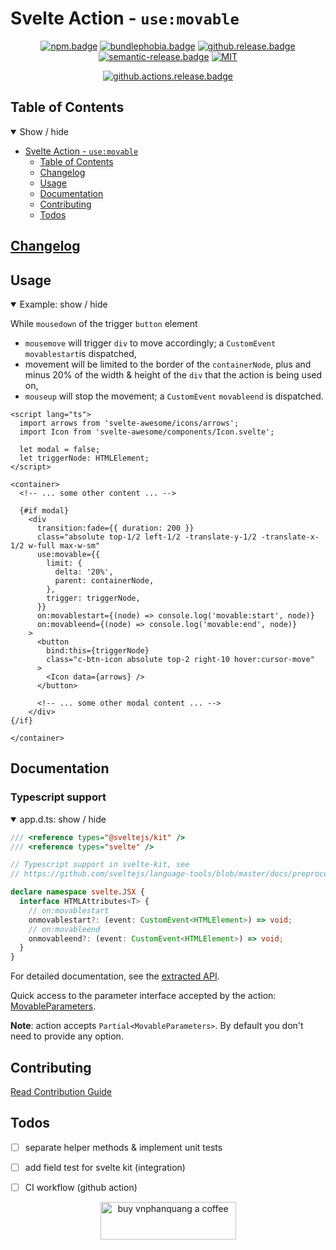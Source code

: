 # Svelte Action - `use:movable`

<div align="center">

[![npm.badge]][npm] [![bundlephobia.badge]][bundlephobia] [![github.release.badge]][github.release] [![semantic-release.badge]][semantic-release] [![MIT][license.badge]][license]

[![github.actions.release.badge]][github.actions.release]

</div>

## Table of Contents

<details open>
  <summary>Show / hide</summary>

- [Svelte Action - `use:movable`](#svelte-action---usemovable)
  - [Table of Contents](#table-of-contents)
  - [Changelog](#changelog)
  - [Usage](#usage)
  - [Documentation](#documentation)
  - [Contributing](#contributing)
  - [Todos](#todos)

</details>

## [Changelog][github.changelog]

## Usage

<details open>
  <summary>Example: show / hide</summary>

While `mousedown` of the trigger `button` element

- `mousemove` will trigger `div` to move accordingly; a `CustomEvent` `movablestart`is dispatched,
- movement will be limited to the border of the `containerNode`, plus and minus 20% of the width & height of the `div` that the action is being used on,
- `mouseup` will stop the movement; a `CustomEvent` `movableend` is dispatched.

```svelte
<script lang="ts">
  import arrows from 'svelte-awesome/icons/arrows';
  import Icon from 'svelte-awesome/components/Icon.svelte';

  let modal = false;
  let triggerNode: HTMLElement;
</script>

<container>
  <!-- ... some other content ... -->

  {#if modal}
    <div
      transition:fade={{ duration: 200 }}
      class="absolute top-1/2 left-1/2 -translate-y-1/2 -translate-x-1/2 w-full max-w-sm"
      use:movable={{
        limit: {
          delta: '20%',
          parent: containerNode,
        },
        trigger: triggerNode,
      }}
      on:movablestart={(node) => console.log('movable:start', node)}
      on:movableend={(node) => console.log('movable:end', node)}
    >
      <button
        bind:this={triggerNode}
        class="c-btn-icon absolute top-2 right-10 hover:cursor-move"
      >
        <Icon data={arrows} />
      </button>

      <!-- ... some other modal content ... -->
    </div>
{/if}

</container>
```

</details>

## Documentation

### Typescript support

<details open>
  <summary> app.d.ts: show / hide </summary>

```typescript
/// <reference types="@sveltejs/kit" />
/// <reference types="svelte" />

// Typescript support in svelte-kit, see
// https://github.com/sveltejs/language-tools/blob/master/docs/preprocessors/typescript.md#im-using-an-attributeevent-on-a-dom-element-and-it-throws-a-type-error

declare namespace svelte.JSX {
  interface HTMLAttributes<T> {
    // on:movablestart
    onmovablestart?: (event: CustomEvent<HTMLElement>) => void;
    // on:movableend
    onmovableend?: (event: CustomEvent<HTMLElement>) => void;
  }
}
```

</details>

For detailed documentation, see the [extracted API][github.api].

Quick access to the parameter interface accepted by the action: [MovableParameters][github.api.movableparameters].

**Note**: action accepts `Partial<MovableParameters>`. By default you don't need to provide any option.

## Contributing

[Read Contribution Guide][github.contributing]

## Todos

- [ ] separate helper methods & implement unit tests
- [ ] add field test for svelte kit (integration)

- [ ] CI workflow (github action)
    <br />
<div align="center">

</div>

<p align="center">
  <a href="https://www.buymeacoffee.com/vnphanquang" target="_blank">
    <img
      src="https://cdn.buymeacoffee.com/buttons/v2/default-yellow.png"
      height="60"
      width="217"
      alt="buy vnphanquang a coffee"
    />
  </a>
</p>

<!-- github specifics -->

[github.actions.release.badge]: https://github.com/vnphanquang/svelte-action-movable/actions/workflows/release.yaml/badge.svg
[github.actions.release]: https://github.com/vnphanquang/svelte-action-movable/actions/workflows/release.yaml
[github.release.badge]: https://img.shields.io/github/v/release/vnphanquang/svelte-action-movable
[github.release]: https://github.com/vnphanquang/svelte-action-movable/releases
[github.changelog]: ./CHANGELOG
[github.contributing]: ./CONTRIBUTING
[github.issues]: https://github.com/vnphanquang/svelte-action-movable/issues?q=
[github.api]: ./api/docs/index.md
[github.api.movableparameters]: api/docs/svelte-movable.movableparameters.md

<!-- heading badge -->
[npm.badge]: https://img.shields.io/npm/v/svelte-movable
[npm]: https://www.npmjs.com/package/svelte-movable
[bundlephobia.badge]: https://img.shields.io/bundlephobia/minzip/svelte-movable?label=minzipped
[bundlephobia]: https://bundlephobia.com/package/svelte-movable
[semantic-release]: https://github.com/semantic-release/semantic-release
[semantic-release.badge]: https://img.shields.io/badge/%20%20%F0%9F%93%A6%F0%9F%9A%80-semantic--release-e10079.svg
[tweet]: https://img.shields.io/twitter/url?style=social&url=https%3A%2F%2Fgithub.com%2vnphanquang%2Fsvelte-action-movable
[tweet.url]: https://twitter.com/intent/tweet?text=svelte-movable%3A%20move%20a%20node%20on%20mousedown%0Ahttps%3A%2F%2Fgithub.com%2Fvnphanquang%2Fsvelte-action-movable
[license.badge]: https://img.shields.io/badge/license-MIT-blue.svg
[license]: ./LICENSE
